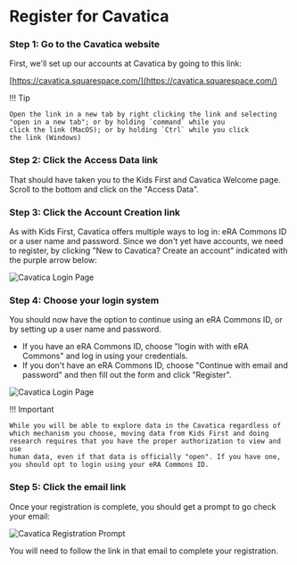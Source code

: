 # Register for Cavatica

### Step 1: Go to the Cavatica website

First, we'll set up our accounts at Cavatica by going to this link:

[https://cavatica.squarespace.com/](https://cavatica.squarespace.com/)

!!! Tip

    Open the link in a new tab by right clicking the link and selecting
    "open in a new tab"; or by holding `command` while you
    click the link (MacOS); or by holding `Ctrl` while you click
    the link (Windows)


### Step 2: Click the Access Data link

That should have taken you to the Kids First and Cavatica Welcome page.
Scroll to the bottom and click on the "Access Data".

### Step 3: Click the Account Creation link

As with Kids First, Cavatica offers multiple ways to log in: eRA Commons
ID or a user name and password. Since we don't yet have accounts, we
need to register, by clicking "New to Cavatica? Create an
account" indicated with the purple arrow below:

![Cavatica Login Page](../../images/Cavatica_1.png "Cavatica Login Page")

### Step 4: Choose your login system

You should now have the option to continue using an eRA Commons ID, or
by setting up a user name and password.

-   If you have an eRA Commons ID, choose "login with with eRA
    Commons" and log in using your credentials.
-   If you don't have an eRA Commons ID, choose "Continue with email
    and password" and then fill out the form and click
    "Register".

![Cavatica Login Page](../../images/Cavatica_2.png "Cavatica Login Page")

!!! Important

    While you will be able to explore data in the Cavatica regardless of
    which mechanism you choose, moving data from Kids First and doing
    research requires that you have the proper authorization to view and use
    human data, even if that data is officially "open". If you have one,
    you should opt to login using your eRA Commons ID.


### Step 5: Click the email link

Once your registration is complete, you should get a prompt to go check
your email:

![Cavatica Registration Prompt](../../images/Cavatica_3.png "Cavatica Registration Prompt")

You will need to follow the link in that email to complete your
registration.
